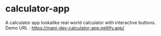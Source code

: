 # calculator-app
A calculator app lookalike real world calculator with interactive buttons.
Demo URL : https://mani-dev-calculator-app.netlify.app/
